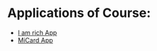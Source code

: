 # Applications of Course:

* [I am rich App](i_am_rich_app/README.md)
* [MiCard App](micard/README.md)


